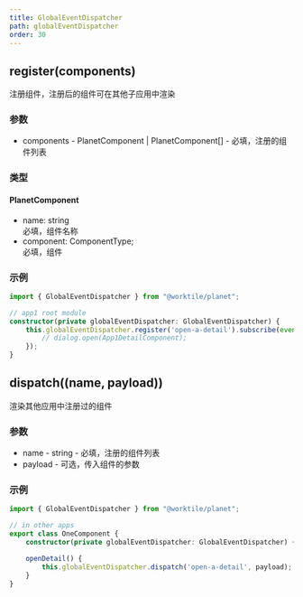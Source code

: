```yaml
---
title: GlobalEventDispatcher
path: globalEventDispatcher
order: 30
---
```


## register(components)
注册组件，注册后的组件可在其他子应用中渲染
### 参数
  - components - PlanetComponent | PlanetComponent[] - 必填，注册的组件列表

### 类型
#### PlanetComponent
- name: string
  <br>必填，组件名称
- component: ComponentType<T>;
  <br>必填，组件

### 示例

```ts
import { GlobalEventDispatcher } from "@worktile/planet";

// app1 root module
constructor(private globalEventDispatcher: GlobalEventDispatcher) {
    this.globalEventDispatcher.register('open-a-detail').subscribe(event => {
        // dialog.open(App1DetailComponent);
    });
}
```

## dispatch((name, payload))
渲染其他应用中注册过的组件
### 参数
  - name - string - 必填，注册的组件列表
  - payload - 可选，传入组件的参数

### 示例

```ts
import { GlobalEventDispatcher } from "@worktile/planet";

// in other apps
export class OneComponent {
    constructor(private globalEventDispatcher: GlobalEventDispatcher) {}

    openDetail() {
        this.globalEventDispatcher.dispatch('open-a-detail', payload);
    }
}
```